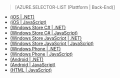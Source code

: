 ﻿> [AZURE.SELECTOR-LIST (Plattform | Back-End)]
- [(iOS | .NET)](/de-de/documentation/articles/mobile-services-dotnet-backend-ios-call-custom-api/)
- [(iOS | JavaScript)](/de-de/documentation/articles/mobile-services-ios-call-custom-api/)
- [(Windows Store C# | .NET)](/de-de/documentation/articles/mobile-services-dotnet-backend-windows-store-dotnet-call-custom-api/)
- [(Windows Store C# | JavaScript)](/de-de/documentation/articles/mobile-services-windows-store-dotnet-call-custom-api/)
- [(Windows Store JavaScript | .NET)](/de-de/documentation/articles/mobile-services-dotnet-backend-windows-store-javascript-call-custom-api/)
- [(Windows Store JavaScript | JavaScript)](/de-de/documentation/articles/mobile-services-windows-store-javascript-call-custom-api/)
- [(Windows Phone | .NET)](/de-de/documentation/articles/mobile-services-dotnet-backend-windows-phone-call-custom-api/)
- [(Windows Phone | JavaScript)](/de-de/documentation/articles/mobile-services-windows-phone-call-custom-api/)
- [(Android | .NET)](/de-de/documentation/articles/mobile-services-dotnet-backend-android-call-custom-api/)
- [(Android | JavaScript)](/de-de/documentation/articles/mobile-services-android-call-custom-api/)
- [(HTML | JavaScript)](/de-de/documentation/articles/mobile-services-html-call-custom-api/)

<!--HONumber=42-->
